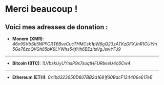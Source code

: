 # Merci beaucoup !

## Voici mes adresses de donation :

- **Monero (XMR)**: *46v9SVbSk5NPFCRT6BveCucTHMCsk1pW6gQ23zATKzDFXJhR1CUYm5Ge76zoQVGh85bK9LYWhs54fHh6BEzitsVgJswYFJ9*
-----------
- **Bitcoin (BTC)**: *1LVbskUyUYnsP9x7suqtHFURbesU4c6Cw4*
-----------
- **Ethereum (ETH)**: *0x1bd323650D807BB2d1681f60BdcF124406e617eE*
